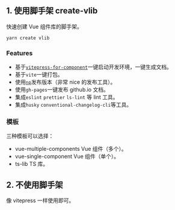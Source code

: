 ## 1. 使用脚手架 create-vlib

快速创建 Vue 组件库的脚手架。

```
yarn create vlib
```

### Features

- 基于[`vitepress-for-component`](https://github.com/dewfall123/vitepress-for-component.git)一键启动开发环境，一键生成文档。
- 基于`vite`一键打包。
- 使用[`np`](https://github.com/sindresorhus/np)发布版本（非常 nice 的发布工具）。
- 使用`gh-pages`一键发布 github.io 文档。
- 集成`eslint` `prettier` `ls-lint` 等 lint 工具。
- 集成`husky` `conventional-changelog-cli`等工具。

### 模板

三种模板可以选择：

- vue-multiple-components Vue 组件（多个）。
- vue-single-component Vue 组件（单个）。
- ts-lib TS 库。

## 2. 不使用脚手架

像 vitepress 一样使用即可。
